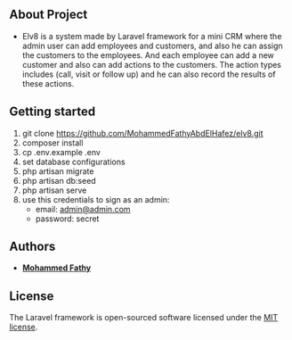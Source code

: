 ## About Project

- Elv8 is a system  made by Laravel framework for a mini CRM where the
admin user can add employees and customers, and also he can
assign the customers to the employees. And each employee can
add a new customer and also can add actions to the customers.
The action types includes (call, visit or follow up) and he can also
record the results of these actions.


## Getting started
1. git clone https://github.com/MohammedFathyAbdElHafez/elv8.git
1. composer install
1. cp .env.example .env
1. set database configurations
1. php artisan migrate
1. php artisan db:seed
1. php artisan serve 
1. use this credentials to sign as an admin:
   - email: admin@admin.com
   - password:  secret 

## Authors
- **[Mohammed Fathy](https://www.linkedin.com/in/mohamed-fathy/)**



## License

The Laravel framework is open-sourced software licensed under the [MIT license](https://opensource.org/licenses/MIT).
